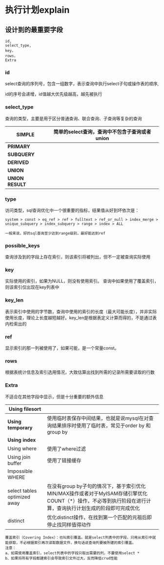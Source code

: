 # 执行计划explain

## 设计到的最重要字段

```
id,
select_type,
key，
rows，
Extra
```

### id

select查询的序列号，包含一组数字，表示查询中执行select子句或操作表的顺序,

id的序号会递增，id值越大优先级越高，越先被执行 

### select_type

查询的类型，主要是用于区分普通查询、联合查询、子查询等复杂的查询

| SIMPLE           | 简单的select查询，查询中不包含子查询或者union |
| ---------------- | --------------------------------------------- |
| **PRIMARY**      |                                               |
| **SUBQUERY**     |                                               |
| **DERIVED**      |                                               |
| **UNION**        |                                               |
| **UNION RESULT** |                                               |

### type

访问类型，sql查询优化中一个很重要的指标，结果值从好到坏依次是：

```
system > const > eq_ref > ref > fulltext > ref_or_null > index_merge > unique_subquery > index_subquery > range > index > ALL

一般来说，好的sql查询至少达到range级别，最好能达到ref
```

### possible_keys

查询涉及到的字段上存在索引，则该索引将被列出，但不一定被查询实际使用

### key 

实际使用的索引，如果为NULL，则没有使用索引。 
查询中如果使用了覆盖索引，则该索引仅出现在key列表中

### key_len

表示索引中使用的字节数，查询中使用的索引的长度（最大可能长度），并非实际使用长度，理论上长度越短越好。key_len是根据表定义计算而得的，不是通过表内检索出的

### ref

显示索引的那一列被使用了，如果可能，是一个常量const。

### rows

根据表统计信息及索引选用情况，大致估算出找到所需的记录所需要读取的行数

### Extra

不适合在其他字段中显示，但是十分重要的额外信息

| **Using filesort**           |                                                              |
| ---------------------------- | ------------------------------------------------------------ |
| **Using temporary**          | 使用临时表保存中间结果，也就是说mysql在对查询结果排序时使用了临时表，常见于order by 和 group by |
| **Using index**              |                                                              |
| Using where                  | 使用了where过滤                                              |
| Using join buffer            | 使用了链接缓存                                               |
| Impossible WHERE             |                                                              |
| select tables optimized away | 在没有group by子句的情况下，基于索引优化MIN/MAX操作或者对于MyISAM存储引擎优化COUNT（*）操作，不必等到执行阶段在进行计算，查询执行计划生成的阶段即可完成优化 |
| distinct                     | 优化distinct操作，在找到第一个匹配的元祖后即停止找同样值得动作 |

```
覆盖索引（Covering Index）：也叫索引覆盖。就是select列表中的字段，只用从索引中就能获取，不必根据索引再次读取数据文件，换句话说查询列要被所建的索引覆盖。 
注意： 
a、如需使用覆盖索引，select列表中的字段只取出需要的列，不要使用select * 
b、如果将所有字段都建索引会导致索引文件过大，反而降低crud性能
```













